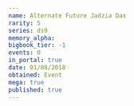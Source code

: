 ```yaml
---
name: Alternate Future Jadzia Dax
rarity: 5
series: ds9
memory_alpha:
bigbook_tier: -1
events: 0
in_portal: true
date: 01/08/2018
obtained: Event
mega: true
published: true
---
```



